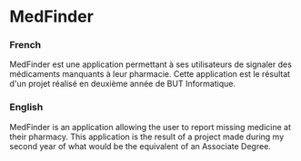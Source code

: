 # MedFinder

### French
MedFinder est une application permettant à ses utilisateurs de signaler des médicaments manquants à leur pharmacie. Cette application est le résultat d'un projet réalisé en deuxième année de BUT Informatique.
### English
MedFinder is an application allowing the user to report missing medicine at their pharmacy. This application is the result of a project made during my second year of what would be the equivalent of an Associate Degree.
